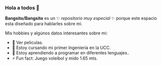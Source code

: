 ### Hola a todos 👋


**Bangsito/Bangsito** es un ✨ _repositorio muy especial_ ✨ porque este espacio esta diseñado para hablarles sobre mi.

Mis hobbies y algúnos datos interesantes sobre mi:

- 🔭 Ver peliculas.
- 🌱 Estoy cursando mi primer Ingeniería en la UCC.
- 👯 Estoy aprendiendo a programar en diferentes lenguajes..
- ⚡ Fun fact: Juego voleibol y mido 1.65 mts.

